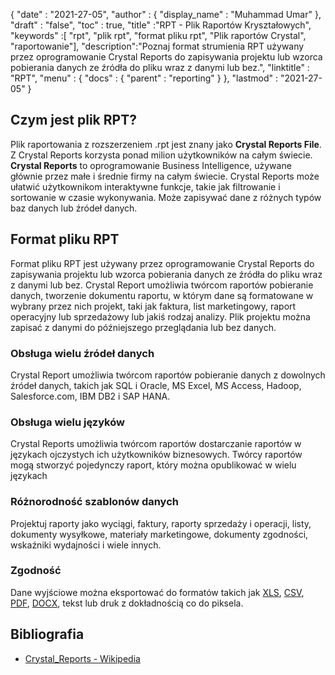 {
  "date" : "2021-27-05",
  "author" : {
    "display_name" : "Muhammad Umar"
},
  "draft" : "false",
  "toc" : true,
  "title" :"RPT - Plik Raportów Kryształowych",
  "keywords" :[ "rpt", "plik rpt", "format pliku rpt", "Plik raportów Crystal", "raportowanie"],
  "description":"Poznaj format strumienia RPT używany przez oprogramowanie Crystal Reports do zapisywania projektu lub wzorca pobierania danych ze źródła do pliku wraz z danymi lub bez.",
  "linktitle" : "RPT",
  "menu" : {
    "docs" : {
      "parent" : "reporting"
}
},
  "lastmod" : "2021-27-05"
}

## Czym jest plik RPT? ##
Plik raportowania z rozszerzeniem .rpt jest znany jako **Crystal Reports File**. Z Crystal Reports korzysta ponad milion użytkowników na całym świecie. **Crystal Reports** to oprogramowanie Business Intelligence, używane głównie przez małe i średnie firmy na całym świecie. Crystal Reports może ułatwić użytkownikom interaktywne funkcje, takie jak filtrowanie i sortowanie w czasie wykonywania. Może zapisywać dane z różnych typów baz danych lub źródeł danych.

## Format pliku RPT

Format pliku RPT jest używany przez oprogramowanie Crystal Reports do zapisywania projektu lub wzorca pobierania danych ze źródła do pliku wraz z danymi lub bez. Crystal Report umożliwia twórcom raportów pobieranie danych, tworzenie dokumentu raportu, w którym dane są formatowane w wybrany przez nich projekt, taki jak faktura, list marketingowy, raport operacyjny lub sprzedażowy lub jakiś rodzaj analizy. Plik projektu można zapisać z danymi do późniejszego przeglądania lub bez danych.

### Obsługa wielu źródeł danych
Crystal Report umożliwia twórcom raportów pobieranie danych z dowolnych źródeł danych, takich jak SQL i Oracle, MS Excel, MS Access, Hadoop, Salesforce.com, IBM DB2 i SAP HANA.

### Obsługa wielu języków
Crystal Reports umożliwia twórcom raportów dostarczanie raportów w językach ojczystych ich użytkowników biznesowych. Twórcy raportów mogą stworzyć pojedynczy raport, który można opublikować w wielu językach

### Różnorodność szablonów danych
Projektuj raporty jako wyciągi, faktury, raporty sprzedaży i operacji, listy, dokumenty wysyłkowe, materiały marketingowe, dokumenty zgodności, wskaźniki wydajności i wiele innych.

### Zgodność
Dane wyjściowe można eksportować do formatów takich jak [XLS](/pl/spreadsheet/xlsx/), [CSV](/pl/spreadsheet/csv/), [PDF](/pl/pdf/), [DOCX](/pl/word-processing/docx/), tekst lub druk z dokładnością co do piksela.




## Bibliografia ##

- [Crystal_Reports - Wikipedia](https://en.wikipedia.org/wiki/Crystal_Reports)

